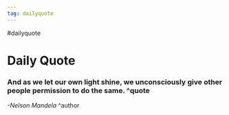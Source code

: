 ```yaml
---
tag: dailyquote
---
```


#dailyquote

# Daily Quote

### And as we let our own light shine, we unconsciously give other people permission to do the same. ^quote
*-Nelson Mandela* ^author
